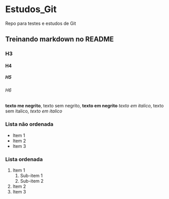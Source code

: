 # Estudos_Git
Repo para testes e estudos de Git

## Treinando markdown no README

### H3
#### H4
##### H5
###### H6

**texto me negrito**, texto sem negrito, __texto em negrito__
*texto em italico*, texto sem italico,  _texto em italico_

### Lista não ordenada

* Item 1
* Item 2
* Item 3

### Lista ordenada

1. Item 1
    1. Sub-item 1
    2. Sub-item 2
2. Item 2
3. Item 3
